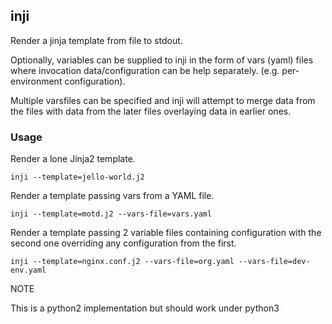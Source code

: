 ## inji

Render a jinja template from file to stdout.

Optionally, variables can be supplied to inji in the form of vars (yaml)
files where invocation data/configuration can be help separately.
(e.g. per-environment configuration).

Multiple varsfiles can be specified and inji will attempt to merge data from
the files with data from the later files overlaying data in earlier ones.

### Usage

Render a lone Jinja2 template.

```
inji --template=jello-world.j2
```

Render a template passing vars from a YAML file.

```
inji --template=motd.j2 --vars-file=vars.yaml
```

Render a template passing 2 variable files containing configuration with the
second one overriding any configuration from the first.

```
inji --template=nginx.conf.j2 --vars-file=org.yaml --vars-file=dev-env.yaml
```

NOTE

This is a python2 implementation but should work under python3


